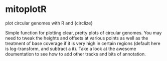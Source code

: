 # mitoplotR
plot circular genomes with R and {circlize}

Simple function for plotting clear, pretty plots of circular genomes. You may need to tweak the heights and offsets at various points as well as the treatment of base coverage if it is very high in certain regions (default here is log-transform, and subtract a it). Take a look at the awesome doumentation to see how to add other tracks and bits of annotation. 


